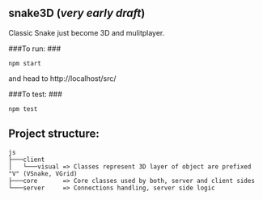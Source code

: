 snake3D (_very early draft_)
----

Classic Snake just become 3D and mulitplayer.

###To run: ###
```
npm start
```

and head to http://localhost/src/

###To test: ###
```
npm test
```

Project structure:
----

````
js             
├───client     
│   └───visual => Classes represent 3D layer of object are prefixed "V" (VSnake, VGrid)
├───core       => Core classes used by both, server and client sides
└───server     => Connections handling, server side logic
````
